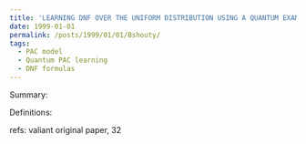 ```yaml
---
title: 'LEARNING DNF OVER THE UNIFORM DISTRIBUTION USING A QUANTUM EXAMPLE ORACLE'
date: 1999-01-01
permalink: /posts/1999/01/01/Bshouty/
tags:
  - PAC model
  - Quantum PAC learning
  - DNF formulas
---
```


Summary: 
 



Definitions:



refs: 
valiant original paper, 32
